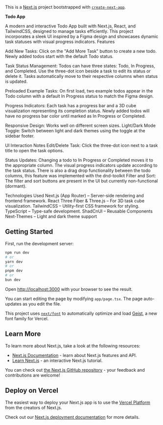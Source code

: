 



This is a [Next.js](https://nextjs.org) project bootstrapped with [`create-next-app`](https://nextjs.org/docs/app/api-reference/cli/create-next-app).

**Todo App**

A modern and interactive Todo App built with Next.js, React, and TailwindCSS, designed to manage tasks efficiently. This project incorporates a sleek UI inspired by a Figma design and showcases dynamic task statuses with visual progress indicators.
Features

Add New Tasks: Click on the "Add More Task" button to create a new todo. Newly added todos start with the default Todo status.

Task Status Management:
Todos can have three states: Todo, In Progress, and Completed.
Use the three-dot icon beside a task to edit its status or delete it.
Tasks automatically move to their respective columns when status is updated.


Preloaded Example Tasks:
On first load, two example todos appear in the Todo column with a default In Progress status to match the Figma design.


Progress Indicators:
Each task has a progress bar and a 3D cube visualization representing its completion status.
Newly added todos will have no progress bar color until marked as In Progress or Completed.


Responsive Design: Works well on different screen sizes.
Light/Dark Mode Toggle: Switch between light and dark themes using the toggle at the sidebar footer.

UI Interaction Notes
Edit/Delete Task: Click the three-dot icon next to a task title to open the task options.


Status Updates:
Changing a todo to In Progress or Completed moves it to the appropriate column.
The visual progress indicators update according to the task status.
There is also a drag drop functionality between the todo columns, this feature was implemented with the dnd-toolkit
Filter and Sort: The filter and sort buttons are present in the UI but currently non-functional (dormant).


Technologies Used
Next.js (App Router) – Server-side rendering and frontend framework.
React Three Fiber & Three.js – For 3D task cube visualization.
TailwindCSS – Utility-first CSS framework for styling.
TypeScript – Type-safe development.
ShadCnUI – Reusable Components
Next-Themes – Light and dark theme support



## Getting Started

First, run the development server:

```bash
npm run dev
# or
yarn dev
# or
pnpm dev
# or
bun dev
```

Open [http://localhost:3000](http://localhost:3000) with your browser to see the result.




You can start editing the page by modifying `app/page.tsx`. The page auto-updates as you edit the file.

This project uses [`next/font`](https://nextjs.org/docs/app/building-your-application/optimizing/fonts) to automatically optimize and load [Geist](https://vercel.com/font), a new font family for Vercel.

## Learn More

To learn more about Next.js, take a look at the following resources:

- [Next.js Documentation](https://nextjs.org/docs) - learn about Next.js features and API.
- [Learn Next.js](https://nextjs.org/learn) - an interactive Next.js tutorial.

You can check out [the Next.js GitHub repository](https://github.com/vercel/next.js) - your feedback and contributions are welcome!

## Deploy on Vercel

The easiest way to deploy your Next.js app is to use the [Vercel Platform](https://vercel.com/new?utm_medium=default-template&filter=next.js&utm_source=create-next-app&utm_campaign=create-next-app-readme) from the creators of Next.js.

Check out our [Next.js deployment documentation](https://nextjs.org/docs/app/building-your-application/deploying) for more details.
